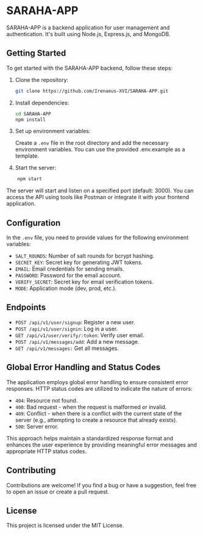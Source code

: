 # SARAHA-APP

SARAHA-APP is a backend application for user management and authentication. It's built using Node.js, Express.js, and MongoDB.

## Getting Started

To get started with the SARAHA-APP backend, follow these steps:

1. Clone the repository:
   ```sh
   git clone https://github.com/Irenaeus-XVI/SARAHA-APP.git
   ```
2. Install dependencies:
    ```sh
   cd SARAHA-APP
   npm install
   ```
3. Set up environment variables:

   Create a `.env` file in the root directory and add the necessary environment variables. You can use the provided .env.example as a template.   

4. Start the server:

```sh 
    npm start
```

The server will start and listen on a specified port (default: 3000). You can access the API using tools like Postman or integrate it with your frontend application.


## Configuration

In the `.env` file, you need to provide values for the following environment variables:

- `SALT_ROUNDS`: Number of salt rounds for bcrypt hashing.
- `SECRET_KEY`: Secret key for generating JWT tokens.
- `EMAIL`: Email credentials for sending emails.
- `PASSWORD`: Password for the email account.
- `VERIFY_SECRET`: Secret key for email verification tokens.
- `MODE`: Application mode (dev, prod, etc.).

## Endpoints

- `POST /api/v1/user/signup`: Register a new user.
- `POST /api/v1/user/signin`: Log in a user.
- `GET /api/v1/user/verify/:token`: Verify user email.
- `POST /api/v1/messages/add`: Add a new message.
- `GET /api/v1/messages:` Get all messages.




## Global Error Handling and Status Codes

The application employs global error handling to ensure consistent error responses. HTTP status codes are utilized to indicate the nature of errors:

- `404`: Resource not found.
- `400`: Bad request - when the request is malformed or invalid.
- `409`: Conflict - when there is a conflict with the current state of the server (e.g., attempting to create a resource that already exists).
- `500`: Server error.

This approach helps maintain a standardized response format and enhances the user experience by providing meaningful error messages and appropriate HTTP status codes.




## Contributing

Contributions are welcome! If you find a bug or have a suggestion, feel free to open an issue or create a pull request.

## License

This project is licensed under the MIT License.


    
